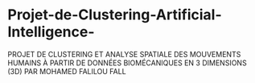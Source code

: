 # Projet-de-Clustering-Artificial-Intelligence-
PROJET DE CLUSTERING ET ANALYSE SPATIALE DES MOUVEMENTS HUMAINS À PARTIR DE DONNÉES BIOMÉCANIQUES EN 3 DIMENSIONS (3D) PAR MOHAMED FALILOU FALL
